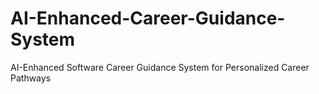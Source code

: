 # AI-Enhanced-Career-Guidance-System
AI-Enhanced Software Career Guidance System for Personalized Career Pathways

